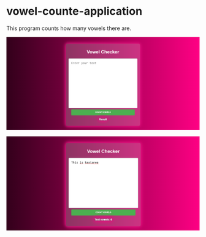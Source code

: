 # vowel-counte-application

This program counts how many vowels there are.

![Alt text](21.png)

![Alt text](2.2.png)
